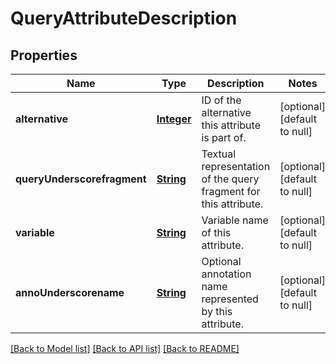 # QueryAttributeDescription
## Properties

Name | Type | Description | Notes
------------ | ------------- | ------------- | -------------
**alternative** | [**Integer**](integer.md) | ID of the alternative this attribute is part of. | [optional] [default to null]
**queryUnderscorefragment** | [**String**](string.md) | Textual representation of the query fragment for this attribute. | [optional] [default to null]
**variable** | [**String**](string.md) | Variable name of this attribute. | [optional] [default to null]
**annoUnderscorename** | [**String**](string.md) | Optional annotation name represented by this attribute. | [optional] [default to null]

[[Back to Model list]](../README.md#documentation-for-models) [[Back to API list]](../README.md#documentation-for-api-endpoints) [[Back to README]](../README.md)

